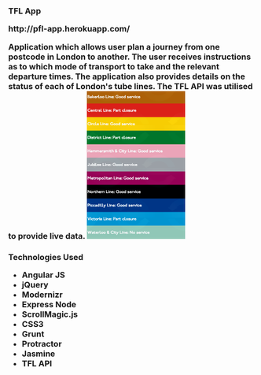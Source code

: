 <h3>TFL App
<p>http://pfl-app.herokuapp.com/ 
<p>Application which allows user plan a journey from one postcode in London to another. The user receives instructions as to which mode of transport to take and the relevant departure times. The application also provides details on the status of each of London's tube lines. The TFL API was utilised to provide live data.

<img src="https://github.com/Pau1fitz/tfl_app/blob/master/tube.png" width="200" height="300"/>

<h3> Technologies Used
<p>
<ul>
<li>Angular JS
<li>jQuery
<li>Modernizr
<li>Express Node
<li>ScrollMagic.js
<li>CSS3
<li>Grunt
<li>Protractor
<li>Jasmine
<li>TFL API




